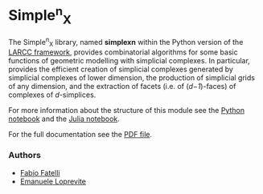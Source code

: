 # Simple<sup>n</sup><sub>X</sub>

The Simple<sup>n</sup><sub>X</sub> library, named **simplexn** within the Python version of the [LARCC framework](https://github.com/cvdlab/lar-cc), provides combinatorial algorithms for some basic functions of geometric modelling with simplicial complexes.
In particular, provides the efficient creation of simplicial complexes generated by simplicial complexes of lower dimension, the production of simplicial grids of any dimension, and the extraction of facets (i.e. of (_d−1_)-faces) of complexes of _d_-simplices.

For more information about the structure of this module see the [Python notebook](notebooks/simplexn-py.ipynb) and the [Julia notebook](notebooks/simplexn-jl.ipynb).

For the full documentation see the [PDF file](doc/pdf/report.pdf).

### Authors
- [Fabio Fatelli](https://github.com/ffatelli)
- [Emanuele Loprevite](https://github.com/EmaLoprevite)
